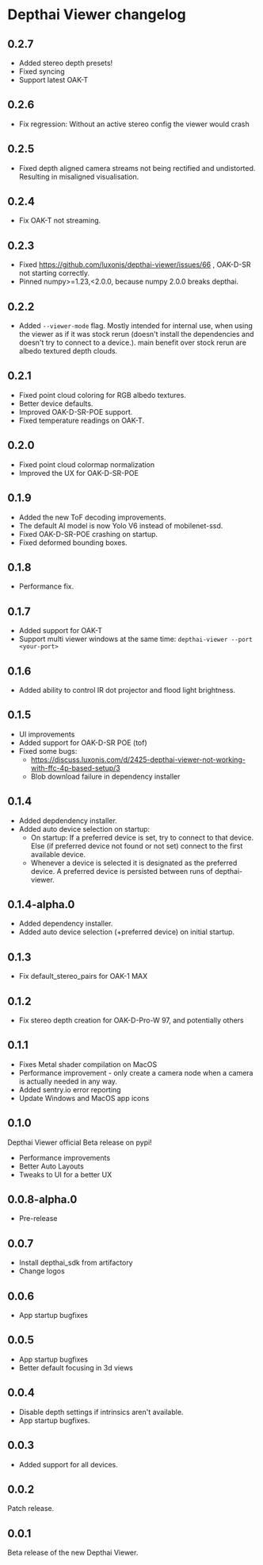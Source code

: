 # Depthai Viewer changelog

## 0.2.7
- Added stereo depth presets!
- Fixed syncing
- Support latest OAK-T

## 0.2.6
- Fix regression: Without an active stereo config the viewer would crash

## 0.2.5
- Fixed depth aligned camera streams not being rectified and undistorted. Resulting in misaligned visualisation.

## 0.2.4

- Fix OAK-T not streaming.

## 0.2.3

- Fixed https://github.com/luxonis/depthai-viewer/issues/66 , OAK-D-SR not starting correctly.
- Pinned numpy>=1.23,<2.0.0, because numpy 2.0.0 breaks depthai.

## 0.2.2

- Added `--viewer-mode` flag. Mostly intended for internal use, when using the viewer as if it was stock rerun (doesn't install the dependencies and doesn't try to connect to a device.). main benefit over stock rerun are albedo textured depth clouds.

## 0.2.1

- Fixed point cloud coloring for RGB albedo textures.
- Better device defaults.
- Improved OAK-D-SR-POE support.
- Fixed temperature readings on OAK-T.

## 0.2.0

- Fixed point cloud colormap normalization
- Improved the UX for OAK-D-SR-POE

## 0.1.9

- Added the new ToF decoding improvements.
- The default AI model is now Yolo V6 instead of mobilenet-ssd.
- Fixed OAK-D-SR-POE crashing on startup.
- Fixed deformed bounding boxes.

## 0.1.8

- Performance fix.

## 0.1.7

- Added support for OAK-T
- Support multi viewer windows at the same time: `depthai-viewer --port <your-port>`

## 0.1.6

- Added ability to control IR dot projector and flood light brightness.

## 0.1.5

- UI improvements
- Added support for OAK-D-SR POE (tof)
- Fixed some bugs:
  - https://discuss.luxonis.com/d/2425-depthai-viewer-not-working-with-ffc-4p-based-setup/3
  - Blob download failure in dependency installer

## 0.1.4

- Added depdendency installer.
- Added auto device selection on startup:
  - On startup: If a preferred device is set, try to connect to that device. Else (if preferred device not found or not set) connect to the first available device.
  - Whenever a device is selected it is designated as the preferred device. A preferred device is persisted between runs of depthai-viewer.

## 0.1.4-alpha.0

- Added dependency installer.
- Added auto device selection (+preferred device) on initial startup.

## 0.1.3

- Fix default_stereo_pairs for OAK-1 MAX

## 0.1.2

- Fix stereo depth creation for OAK-D-Pro-W 97, and potentially others

## 0.1.1

- Fixes Metal shader compilation on MacOS
- Performance improvement - only create a camera node when a camera is actually needed in any way.
- Added sentry.io error reporting
- Update Windows and MacOS app icons

## 0.1.0

Depthai Viewer official Beta release on pypi!

- Performance improvements
- Better Auto Layouts
- Tweaks to UI for a better UX

## 0.0.8-alpha.0

- Pre-release

## 0.0.7

- Install depthai_sdk from artifactory
- Change logos

## 0.0.6

- App startup bugfixes

## 0.0.5

- App startup bugfixes
- Better default focusing in 3d views

## 0.0.4

- Disable depth settings if intrinsics aren't available.
- App startup bugfixes.

## 0.0.3

- Added support for all devices.

## 0.0.2

Patch release.

## 0.0.1

Beta release of the new Depthai Viewer.
